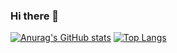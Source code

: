 ### Hi there 👋

[![Anurag's GitHub stats](https://github-readme-stats.vercel.app/api?username=millerp&theme=dark&hide=contribs&count_private=true&show_icons=true)](https://github.com/anuraghazra/github-readme-stats)
[![Top Langs](https://github-readme-stats.vercel.app/api/top-langs/?username=millerp&hide=c%23,c,c%2B%2B,objective-c&layout=compact&theme=dark)](https://github.com/anuraghazra/github-readme-stats)


<!--
**millerp/millerp** is a ✨ _special_ ✨ repository because its `README.md` (this file) appears on your GitHub profile.

Here are some ideas to get you started:

- 🔭 I’m currently working on ...
- 🌱 I’m currently learning ...
- 👯 I’m looking to collaborate on ...
- 🤔 I’m looking for help with ...
- 💬 Ask me about ...
- 📫 How to reach me: ...
- 😄 Pronouns: ...
- ⚡ Fun fact: ...
-->
